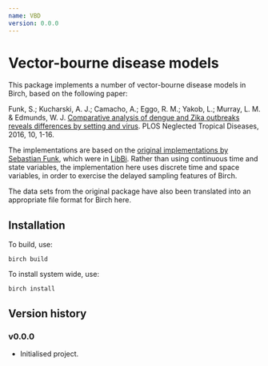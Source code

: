 ```yaml
---
name: VBD
version: 0.0.0
---
```


# Vector-bourne disease models

This package implements a number of vector-bourne disease models in Birch, based on the following paper:

Funk, S.; Kucharski, A. J.; Camacho, A.; Eggo, R. M.; Yakob, L.; Murray, L. M. & Edmunds, W. J. [Comparative analysis of dengue and Zika outbreaks reveals differences by setting and virus](http://dx.doi.org/10.1101/043265). PLOS Neglected Tropical Diseases, 2016, 10, 1-16.

The implementations are based on the [original implementations by Sebastian Funk](https://github.com/sbfnk/vbd), which were in [LibBi](http://www.libbi.org). Rather than using continuous time and state variables, the implementation here uses discrete time and space variables, in order to exercise the delayed sampling features of Birch.

The data sets from the original package have also been translated into an appropriate file format for Birch here.


## Installation

To build, use:

    birch build
    
To install system wide, use:

    birch install


## Version history

### v0.0.0

* Initialised project.
